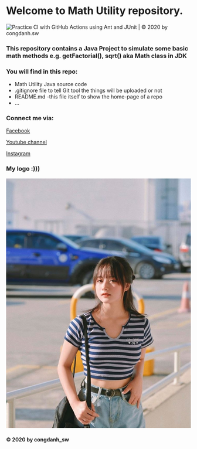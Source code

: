 # Welcome to Math Utility repository. 
![Practice CI with GitHub Actions using Ant and JUnit | © 2020 by congdanh.sw](https://github.com/danhnpc/math-util/workflows/Practice%20CI%20with%20GitHub%20Actions%20using%20Ant%20and%20JUnit%20%7C%20%C2%A9%202020%20by%20congdanh.sw/badge.svg)
### This repository contains a Java Project to simulate some basic math methods e.g. getFactorial(), sqrt() aka Math class in JDK

### You will find in this repo:
* Math Utility Java source code
* .gitignore file to tell Git tool the things will be uploaded or not
* README.md -this file itself to show the home-page of a repo
* ...

### Connect me via:
[Facebook](https://facebook.com/np.congdanh.sw)

[Youtube channel](https://www.youtube.com/channel/UCiNAqjrTOKTrYITtVp4_xJw)

[Instagram](https://www.instagram.com/dannn_hsw/)
### My logo :)))
![My Logo](/images/hinh2.jpg)

#### © 2020 by congdanh_sw
